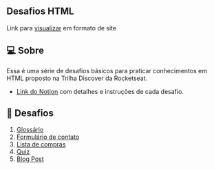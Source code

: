 ## Desafios HTML
<p>Link para <a href="https://rafael-fxs.github.io/discoverDesafiosHTML/" target="_blank">visualizar</a> em formato de site</p>

## 💻 Sobre
<p>Essa é uma série de desafios básicos para praticar conhecimentos em HTML proposto na Trilha Discover da Rocketseat.</p>

+ <p><a href="https://efficient-sloth-d85.notion.site/Desafios-HTML-ed0f6368d34d44ffab92686b9dc93229" target="_blank">Link do Notion</a> com detalhes e instruções de cada desafio.</p>

## 🚀 Desafios
<ol>
  <li><a href="Desafios/Glossário/index.html" target="_blank">Glossário</a></li>
  <li><a href="Desafios/Formulário de Contato/index.html" target="_blank">Formulário de contato</a></li>
  <li><a href="Desafios/Lista de Compras/index.html" target="_blank">Lista de compras</a></li>
  <li><a href="Desafios/Quiz/index.html" target="_blank">Quiz</a></li>
  <li><a href="Desafios/Blog Post/index.html" target="_blank">Blog Post</a></li>
</ol>
